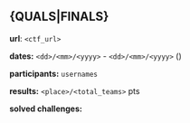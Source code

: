 ## <CTF NAME> <YEAR> {QUALS|FINALS}
__url__: `<ctf_url>`

__dates:__ `<dd>/<mm>/<yyyy>` - `<dd>/<mm>/<yyyy>` (<duration>)

__participants:__ `usernames`

__results:__  `<place>/<total_teams>` <points>pts

__solved challenges:__


